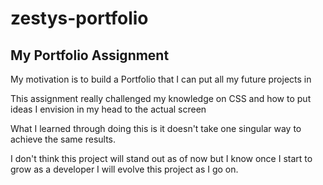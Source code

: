 # zestys-portfolio

## My Portfolio Assignment

My motivation is to build a Portfolio that I can put all my future projects in 

This assignment really challenged my knowledge on CSS and how to put ideas I envision in my head to the actual screen

What I learned through doing this is it doesn't take one singular way to achieve the same results.

I don't think this project will stand out as of now but I know once I start to grow as a developer I will evolve this project as I go on.


